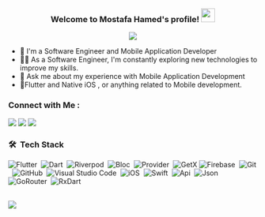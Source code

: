 <!-- <img width="250" align="right" src="https://c.tenor.com/_DOBjnGspYAAAAAM/code-coding.gif"> -->

<h3 align="center">
  Welcome to Mostafa Hamed's profile!
  <img src="https://media.giphy.com/media/hvRJCLFzcasrR4ia7z/giphy.gif" width="28">
</h3>

<!-- Typing SVG by DenverCoder1 - https://github.com/DenverCoder1/readme-typing-svg -->
<p align="center">
  <a href="https://github.com/DenverCoder1/readme-typing-svg"><img src="https://readme-typing-svg.herokuapp.com/?lines=Mobile%20Application%20Developer;Always%20learning%20new%20things&font=Fira%20Code&center=true&width=440&height=45&color=f75c7e&vCenter=true&size=22"></a>
</p> 

- 🏢 I'm a Software Engineer and Mobile Application Developer
- 👨‍💻 As a Software Engineer, I'm constantly exploring new technologies to improve my skills.
- 💬 Ask me about my experience with Mobile Application Development
- 📱Flutter and Native iOS , or anything related to Mobile development.
<!-- - ⚡ Fun Fact: I'm a coffee enthusiast and my perfect day would start and end with a cup of coffee.
- 👨‍💻 Check out my portfolio at https://yousef-dergham.netlify.app/ to see some of the projects I've worked on. -->


### Connect with Me :

<a href="https://www.linkedin.com/in/mostafa-hamed-w" target="_blank"><img src="https://img.shields.io/badge/-Mostafa%20Hamed-0077B5?style=for-the-badge&logo=Linkedin&logoColor=white"/></a>
<a href="https://www.facebook.com/xwafy" target="_blank"><img src="https://img.shields.io/badge/-Mostafa%20Hamed-0077B5?style=for-the-badge&logo=facebook&logoColor=white"/></a>
<a href="https://t.me/xwafy" target="_blank"><img src="https://img.shields.io/badge/-Mostafa%20Hamed-0077B5?style=for-the-badge&logo=telegram&logoColor=white"/></a>
### 🛠 &nbsp;Tech Stack
![Flutter](https://img.shields.io/badge/-FLUTTER-05122A?style=flat&logo=flutter)&nbsp;
![Dart](https://img.shields.io/badge/-DART-05122A?style=flat&logo=dart&logoColor=563D7C)&nbsp;
![Riverpod](https://img.shields.io/badge/-Riverpod-05122A?style=flat&logo=riverpod)&nbsp;
![Bloc](https://img.shields.io/badge/-BLOC-05122A?style=flat&logo=bloc)&nbsp;
![Provider](https://img.shields.io/badge/-Provier-05122A?style=flat&logo=provider&logoColor=1572B6)&nbsp;
![GetX](https://img.shields.io/badge/-GetX-05122A?style=flat&logo=getx)
![Firebase](https://img.shields.io/badge/-firebase-05122A?style=flat&logo=firebase&logoColor=339933)&nbsp;
![Git](https://img.shields.io/badge/-Git-05122A?style=flat&logo=git)&nbsp;
![GitHub](https://img.shields.io/badge/-GitHub-05122A?style=flat&logo=github)&nbsp;
![Visual Studio Code](https://img.shields.io/badge/-Visual%20Studio%20Code-05122A?style=flat&logo=visual-studio-code&logoColor=007ACC)&nbsp;
![iOS](https://img.shields.io/badge/-iOS-05122A?style=flat&logo=ios)&nbsp;
![Swift](https://img.shields.io/badge/-Swift-05122A?style=flat&logo=swift)&nbsp;
![Api](https://img.shields.io/badge/-Api-05122A?style=flat&logo=api)&nbsp;
![Json](https://img.shields.io/badge/-Json%20-05122A?style=flat&logo=json)&nbsp;
![GoRouter](https://img.shields.io/badge/-GoRouter%20-05122A?style=flat&logo=gorouter)&nbsp;
![RxDart](https://img.shields.io/badge/-RxDart%20-05122A?style=flat&logo=rxdart)&nbsp;




<br>
<a href=https://github.com/MostafaHamed-W>
    <img src="https://komarev.com/ghpvc/?username=MostafaHamed-W&style=for-the-badge">
</a>

